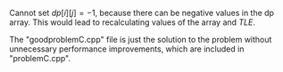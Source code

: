 Cannot set $dp[i][j] = -1$, because there can be negative values in the dp array. This would lead to recalculating values of the array and $TLE$.

The "goodproblemC.cpp" file is just the solution to the problem without unnecessary performance improvements, which are included in "problemC.cpp".
